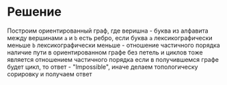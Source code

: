 # Решение
Построим ориентированный граф, где веришна - буква из алфавита
между вершинами `a` и `b` есть ребро, если буква `a` лексикографически меньше `b`
лексикографически меньше - отношение частичного порядка
наличие пути в ориентированном графе без петель и циклов тоже является отношением частичного порядка
если в получившемся графе будет цикл, то ответ - "Impossible", иначе делаем топологическу сорировку и получаем ответ
